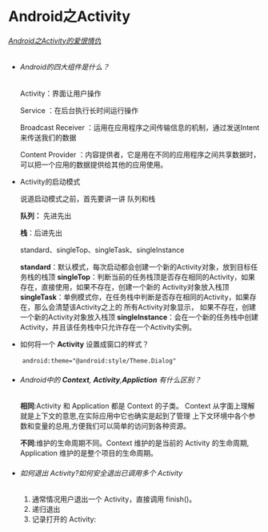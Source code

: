 # Android之Activity

###### [Android之Activity的爱恨情仇](https://blog.csdn.net/github_34402358/article/details/88168795)

- ###### Android的四大组件是什么？

  Activity：界面让用户操作

  Service ：在后台执行长时间运行操作

  Broadcast Receiver ：运用在应用程序之间传输信息的机制，通过发送Intent来传送我们的数据

  Content Provider ：内容提供者，它是用在不同的应用程序之间共享数据时，可以把一个应用的数据提供给其他的应用使用。

- Activity的启动模式

   说道启动模式之前，首先要讲一讲 队列和栈

   **队列：** 先进先出

   **栈**：后进先出

   

   standard、singleTop、singleTask、singleInstance

   **standard**：默认模式，每次启动都会创建一个新的Activity对象，放到目标任务栈的栈顶
   **singleTop**：判断当前的任务栈顶是否存在相同的Activity，如果存在，直接使用，如果不存在，创建一个新的  Activity对象放入栈顶
   **singleTask**：单例模式你，在任务栈中判断是否存在相同的Activity，如果存在，那么会清楚该Activity之上的 所有Activity对象显示，
   如果不存在，创建一个新的Activity对象放入栈顶
   **singleInstance**：会在一个新的任务栈中创建Activity，并且该任务栈中只允许存在一个Activity实例。

- 如何将一个 **Activity** 设置成窗口的样式？

   ​       `android:theme="@android:style/Theme.Dialog"`

- ###### Android中的 **Context**, **Activity**,**Appliction** 有什么区别？

  **相同**:Activity 和 Application 都是 Context 的子类。
  Context 从字面上理解就是上下文的意思,在实际应用中它也确实是起到了管理 上下文环境中各个参数和变量的总用,方便我们可以简单的访问到各种资源。

  **不同**:维护的生命周期不同。Context 维护的是当前的 Activity 的生命周期, Application 维护的是整个项目的生命周期。
  
- ###### 如何退出 Activity?如何安全退出已调用多个 Activity

   1. 通常情况用户退出一个 Activity，直接调用 finish()。
   2. 递归退出
   3. 记录打开的 Activity:

